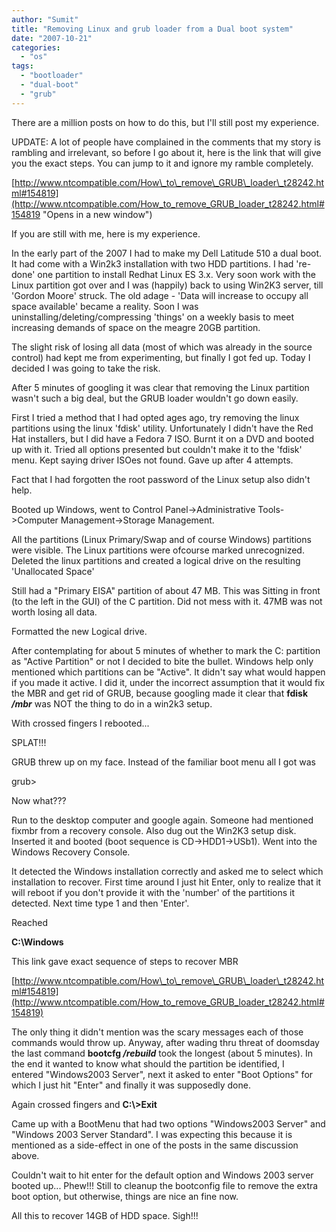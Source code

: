 ```yaml
---
author: "Sumit"
title: "Removing Linux and grub loader from a Dual boot system"
date: "2007-10-21"
categories: 
  - "os"
tags: 
  - "bootloader"
  - "dual-boot"
  - "grub"
---
```


There are a million posts on how to do this, but I'll still post my experience.

UPDATE: A lot of people have complained in the comments that my story is rambling and irrelevant, so before I go about it, here is the link that will give you the exact steps. You can jump to it and ignore my ramble completely.

[http://www.ntcompatible.com/How\_to\_remove\_GRUB\_loader\_t28242.html#154819](http://www.ntcompatible.com/How_to_remove_GRUB_loader_t28242.html#154819 "Opens in a new window")

If you are still with me, here is my experience.

In the early part of the 2007 I had to make my Dell Latitude 510 a dual boot. It had come with a Win2k3 installation with two HDD partitions. I had 're-done' one partition to install Redhat Linux ES 3.x. Very soon work with the Linux partition got over and I was (happily) back to using Win2K3 server, till 'Gordon Moore' struck. The old adage - 'Data will increase to occupy all space available' became a reality. Soon I was uninstalling/deleting/compressing 'things' on a weekly basis to meet increasing demands of space on the meagre 20GB partition.

The slight risk of losing all data (most of which was already in the source control) had kept me from experimenting, but finally I got fed up. Today I decided I was going to take the risk.

After 5 minutes of googling it was clear that removing the Linux partition wasn't such a big deal, but the GRUB loader wouldn't go down easily.

First I tried a method that I had opted ages ago, try removing the linux partitions using the linux 'fdisk' utility. Unfortunately I didn't have the Red Hat installers, but I did have a Fedora 7 ISO. Burnt it on a DVD and booted up with it. Tried all options presented but couldn't make it to the 'fdisk' menu. Kept saying driver ISOes not found. Gave up after 4 attempts.

Fact that I had forgotten the root password of the Linux setup also didn't help.

Booted up Windows, went to Control Panel->Administrative Tools->Computer Management->Storage Management.

All the partitions (Linux Primary/Swap and of course Windows) partitions were visible. The Linux partitions were ofcourse marked unrecognized. Deleted the linux partitions and created a logical drive on the resulting 'Unallocated Space'

Still had a "Primary EISA" partition of about 47 MB. This was Sitting in front (to the left in the GUI) of the C partition. Did not mess with it. 47MB was not worth losing all data.

Formatted the new Logical drive.

After contemplating for about 5 minutes of whether to mark the C: partition as "Active Partition" or not I decided to bite the bullet. Windows help only mentioned which partitions can be "Active". It didn't say what would happen if you made it active. I did it, under the incorrect assumption that it would fix the MBR and get rid of GRUB, because googling made it clear that **fdisk _/mbr_** was NOT the thing to do in a win2k3 setup.

With crossed fingers I rebooted...

SPLAT!!!

GRUB threw up on my face. Instead of the familiar boot menu all I got was

grub>

Now what???

Run to the desktop computer and google again. Someone had mentioned fixmbr from a recovery console. Also dug out the Win2K3 setup disk. Inserted it and booted (boot sequence is CD->HDD1->USb1). Went into the Windows Recovery Console.

It detected the Windows installation correctly and asked me to select which installation to recover. First time around I just hit Enter, only to realize that it will reboot if you don't provide it with the 'number' of the partitions it detected. Next time type 1 and then 'Enter'.

Reached

**C:\\Windows**

This link gave exact sequence of steps to recover MBR

[http://www.ntcompatible.com/How\_to\_remove\_GRUB\_loader\_t28242.html#154819](http://www.ntcompatible.com/How_to_remove_GRUB_loader_t28242.html#154819)

The only thing it didn't mention was the scary messages each of those commands would throw up. Anyway, after wading thru threat of doomsday the last command **bootcfg _/rebuild_** took the longest (about 5 minutes). In the end it wanted to know what should the partition be identified, I entered "Windows2003 Server", next it asked to enter "Boot Options" for which I just hit "Enter" and finally it was supposedly done.

Again crossed fingers and **C:\\>Exit**

Came up with a BootMenu that had two options "Windows2003 Server" and "Windows 2003 Server Standard". I was expecting this because it is mentioned as a side-effect in one of the posts in the same discussion above.

Couldn't wait to hit enter for the default option and Windows 2003 server booted up... Phew!!! Still to cleanup the bootconfig file to remove the extra boot option, but otherwise, things are nice an fine now.

All this to recover 14GB of HDD space. Sigh!!!

